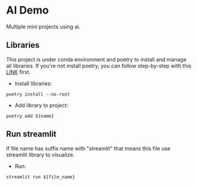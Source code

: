 
# AI Demo

Multiple mini projects using ai.

## Libraries
This project is under conda environment and poetry to install and manage all libraries. If you're not install poetry, you can follow step-by-step with this [LINK](https://michhar.github.io/2023-07-poetry-with-conda/) first.

- Install libraries:
```
poetry install --no-root
```

- Add library to project:
```
poetry add ${name}
```


## Run streamlit
If file name has suffix name with "streamlit" that means this file use streamlit library to visualize.

- Run:
```
streamlit run ${file_name}
```
